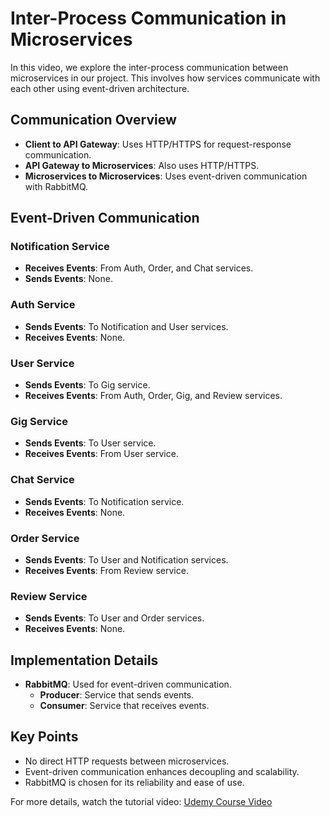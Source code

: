 # Inter-Process Communication in Microservices

In this video, we explore the inter-process communication between microservices in our project. This involves how services communicate with each other using event-driven architecture.

## Communication Overview

- **Client to API Gateway**: Uses HTTP/HTTPS for request-response communication.
- **API Gateway to Microservices**: Also uses HTTP/HTTPS.
- **Microservices to Microservices**: Uses event-driven communication with RabbitMQ.

## Event-Driven Communication

### Notification Service
- **Receives Events**: From Auth, Order, and Chat services.
- **Sends Events**: None.

### Auth Service
- **Sends Events**: To Notification and User services.
- **Receives Events**: None.

### User Service
- **Sends Events**: To Gig service.
- **Receives Events**: From Auth, Order, Gig, and Review services.

### Gig Service
- **Sends Events**: To User service.
- **Receives Events**: From User service.

### Chat Service
- **Sends Events**: To Notification service.
- **Receives Events**: None.

### Order Service
- **Sends Events**: To User and Notification services.
- **Receives Events**: From Review service.

### Review Service
- **Sends Events**: To User and Order services.
- **Receives Events**: None.

## Implementation Details

- **RabbitMQ**: Used for event-driven communication.
  - **Producer**: Service that sends events.
  - **Consumer**: Service that receives events.

## Key Points

- No direct HTTP requests between microservices.
- Event-driven communication enhances decoupling and scalability.
- RabbitMQ is chosen for its reliability and ease of use.

For more details, watch the tutorial video: [Udemy Course Video](https://www.udemy.com/course/microservices-with-nodejs-react-typescript-and-kubernetes/learn/lecture/40860753)
